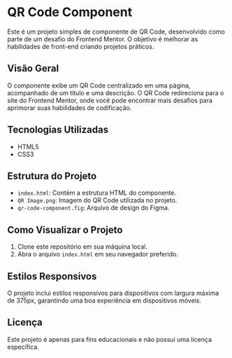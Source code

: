# QR Code Component

Este é um projeto simples de componente de QR Code, desenvolvido como parte de um desafio do Frontend Mentor. O objetivo é melhorar as habilidades de front-end criando projetos práticos.

## Visão Geral

O componente exibe um QR Code centralizado em uma página, acompanhado de um título e uma descrição. O QR Code redireciona para o site do Frontend Mentor, onde você pode encontrar mais desafios para aprimorar suas habilidades de codificação.

## Tecnologias Utilizadas

- HTML5
- CSS3

## Estrutura do Projeto

- `index.html`: Contém a estrutura HTML do componente.
- `QR Image.png`: Imagem do QR Code utilizada no projeto.
- `qr-code-component.fig`: Arquivo de design do Figma.

## Como Visualizar o Projeto

1. Clone este repositório em sua máquina local.
2. Abra o arquivo `index.html` em seu navegador preferido.

## Estilos Responsivos

O projeto inclui estilos responsivos para dispositivos com largura máxima de 375px, garantindo uma boa experiência em dispositivos móveis.

## Licença

Este projeto é apenas para fins educacionais e não possui uma licença específica.
